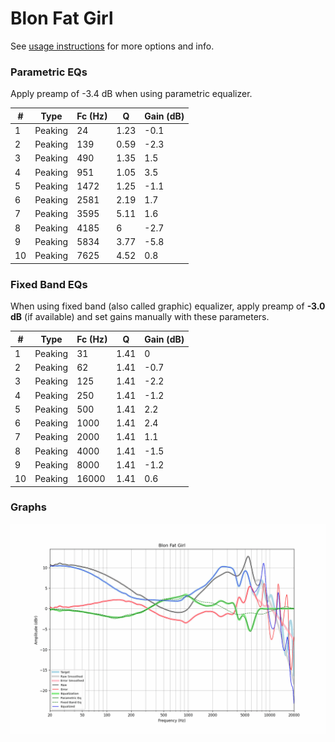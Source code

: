 # Blon Fat Girl
See [usage instructions](https://github.com/jaakkopasanen/AutoEq#usage) for more options and info.

### Parametric EQs
Apply preamp of -3.4 dB when using parametric equalizer.

|   # | Type    |   Fc (Hz) |    Q |   Gain (dB) |
|-----|---------|-----------|------|-------------|
|   1 | Peaking |        24 | 1.23 |        -0.1 |
|   2 | Peaking |       139 | 0.59 |        -2.3 |
|   3 | Peaking |       490 | 1.35 |         1.5 |
|   4 | Peaking |       951 | 1.05 |         3.5 |
|   5 | Peaking |      1472 | 1.25 |        -1.1 |
|   6 | Peaking |      2581 | 2.19 |         1.7 |
|   7 | Peaking |      3595 | 5.11 |         1.6 |
|   8 | Peaking |      4185 | 6    |        -2.7 |
|   9 | Peaking |      5834 | 3.77 |        -5.8 |
|  10 | Peaking |      7625 | 4.52 |         0.8 |

### Fixed Band EQs
When using fixed band (also called graphic) equalizer, apply preamp of **-3.0 dB** (if available) and set gains manually with these parameters.

|   # | Type    |   Fc (Hz) |    Q |   Gain (dB) |
|-----|---------|-----------|------|-------------|
|   1 | Peaking |        31 | 1.41 |         0   |
|   2 | Peaking |        62 | 1.41 |        -0.7 |
|   3 | Peaking |       125 | 1.41 |        -2.2 |
|   4 | Peaking |       250 | 1.41 |        -1.2 |
|   5 | Peaking |       500 | 1.41 |         2.2 |
|   6 | Peaking |      1000 | 1.41 |         2.4 |
|   7 | Peaking |      2000 | 1.41 |         1.1 |
|   8 | Peaking |      4000 | 1.41 |        -1.5 |
|   9 | Peaking |      8000 | 1.41 |        -1.2 |
|  10 | Peaking |     16000 | 1.41 |         0.6 |

### Graphs
![](./Blon%20Fat%20Girl.png)
